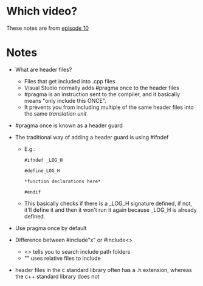 # Which video?

These notes are from [episode 10](https://www.youtube.com/watch?v=3tIqpEmWMLI&list=PLlrATfBNZ98dudnM48yfGUldqGD0S4FFb&index=10)



# Notes

- What are header files?

  - Files that get included into .cpp files
  - Visual Studio normally adds #pragma once to the header files
  - #pragma is an instruction sent to the compiler, and it basically means "only include this ONCE".
  - It prevents you from including multiple of the same header files into the same *translation unit*

- #pragma once is known as a header guard

- The traditional way of adding a header guard is using #ifndef

  - E.g.:

    ```
    #ifndef _LOG_H 
    
    #define_LOG_H 
    
    *function declarations here*
    
    #endif
    ```

  - This basically checks if there is a _LOG_H signature defined, if not, it'll define it and then it won't run it again because _LOG_H is already defined.

- Use pragma once by default

- Difference between #include"x" or #include<>

  - <> tells you to search include path folders
  - "" uses relative files to include

- header files in the c standard library often has a .h extension, whereas the c++ standard library does not